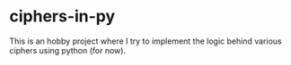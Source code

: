 # ciphers-in-py
This is an hobby project where I try to implement the logic behind various ciphers using python (for now).
